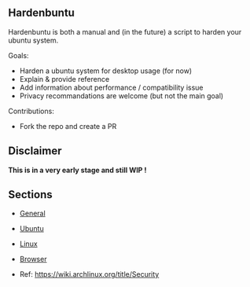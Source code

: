 ## Hardenbuntu

Hardenbuntu is both a manual and (in the future) a script to harden your ubuntu system.

Goals:
* Harden a ubuntu system for desktop usage (for now)
* Explain & provide reference
* Add information about performance / compatibility issue
* Privacy recommandations are welcome (but not the main goal)

Contributions:
* Fork the repo and create a PR

## Disclaimer

**This is in a very early stage and still WIP !**

## Sections

* [General](general.md)
* [Ubuntu](ubuntu.md)
* [Linux](linux.md)
* [Browser](browser.md)

* Ref: https://wiki.archlinux.org/title/Security


